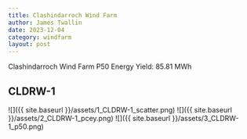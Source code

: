 ```yaml
---
title: Clashindarroch Wind Farm
author: James Twallin
date: 2023-12-04
category: windfarm
layout: post
---
```

Clashindarroch Wind Farm P50 Energy Yield: 85.81 MWh

CLDRW-1
-------------
![]({{ site.baseurl }}/assets/1_CLDRW-1_scatter.png)
![]({{ site.baseurl }}/assets/2_CLDRW-1_pcey.png)
![]({{ site.baseurl }}/assets/3_CLDRW-1_p50.png)

